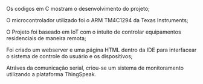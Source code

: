 Os codigos em C mostram o desenvolvimento do projeto;

O microcontrolador utilizado foi o ARM TM4C1294 da Texas Instruments;

O Projeto foi baseado em IoT com o intuito de controlar equipamentos residenciais de maneira remota;

Foi criado um webserver e uma página HTML dentro da IDE para interfacear o sistema de controle do usuário e os dispositivos;

Atráves da comunicação serial, criou-se um sistema de monitoramento utilizando a plataforma ThingSpeak.
